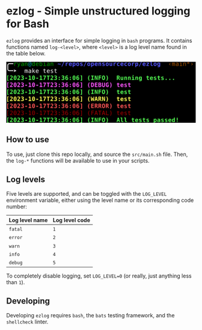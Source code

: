 # ezlog - Simple unstructured logging for Bash

`ezlog` provides an interface for simple logging in `bash` programs. It contains
functions named `log-<level>`, where `<level>` is a log level name found in the
table below.

![Example log output in a terminal that supports colors](./img/example.png)

## How to use

To use, just clone this repo locally, and source the `src/main.sh` file. Then,
the `log-*` functions will be available to use in your scripts.

## Log levels

Five levels are supported, and can be toggled with the `LOG_LEVEL` environment
variable, either using the level name or its corresponding code number:

| Log level name | Log level code |
| :------------- | :------------- |
| `fatal`        | `1`            |
| `error`        | `2`            |
| `warn`         | `3`            |
| `info`         | `4`            |
| `debug`        | `5`            |

To completely disable logging, set `LOG_LEVEL=0` (or really, just anything less
than `1`).

## Developing

Developing `ezlog` requires `bash`, the `bats` testing framework, and the
`shellcheck` linter.
